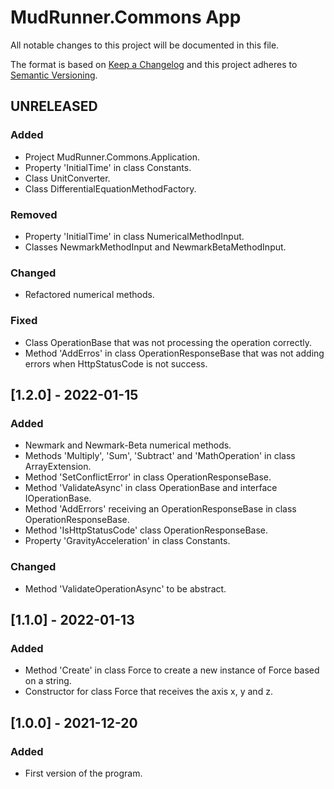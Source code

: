 # MudRunner.Commons App
All notable changes to this project will be documented in this file.

The format is based on [Keep a Changelog](http://keepachangelog.com/en/1.0.0/)
and this project adheres to [Semantic Versioning](http://semver.org/spec/v2.0.0.html).

## UNRELEASED
### Added
 - Project MudRunner.Commons.Application.
 - Property 'InitialTime' in class Constants.
 - Class UnitConverter.
 - Class DifferentialEquationMethodFactory.
### Removed
 - Property 'InitialTime' in class NumericalMethodInput.
 - Classes NewmarkMethodInput and NewmarkBetaMethodInput.
### Changed
 - Refactored numerical methods.
### Fixed
 - Class OperationBase that was not processing the operation correctly.
 - Method 'AddErros' in class OperationResponseBase that was not adding errors when HttpStatusCode is not success.

## [1.2.0] - 2022-01-15
### Added
 - Newmark and Newmark-Beta numerical methods.
 - Methods 'Multiply', 'Sum', 'Subtract' and 'MathOperation' in class ArrayExtension.
 - Method 'SetConflictError' in class OperationResponseBase.
 - Method 'ValidateAsync' in class OperationBase and interface IOperationBase.
 - Method 'AddErrors' receiving an OperationResponseBase in class OperationResponseBase.
 - Method 'IsHttpStatusCode' class OperationResponseBase.
 - Property 'GravityAcceleration' in class Constants.
### Changed
 - Method 'ValidateOperationAsync' to be abstract.

## [1.1.0] - 2022-01-13
### Added
 - Method 'Create' in class Force to create a new instance of Force based on a string.
 - Constructor for class Force that receives the axis x, y and z.

## [1.0.0] - 2021-12-20
### Added
 - First version of the program.